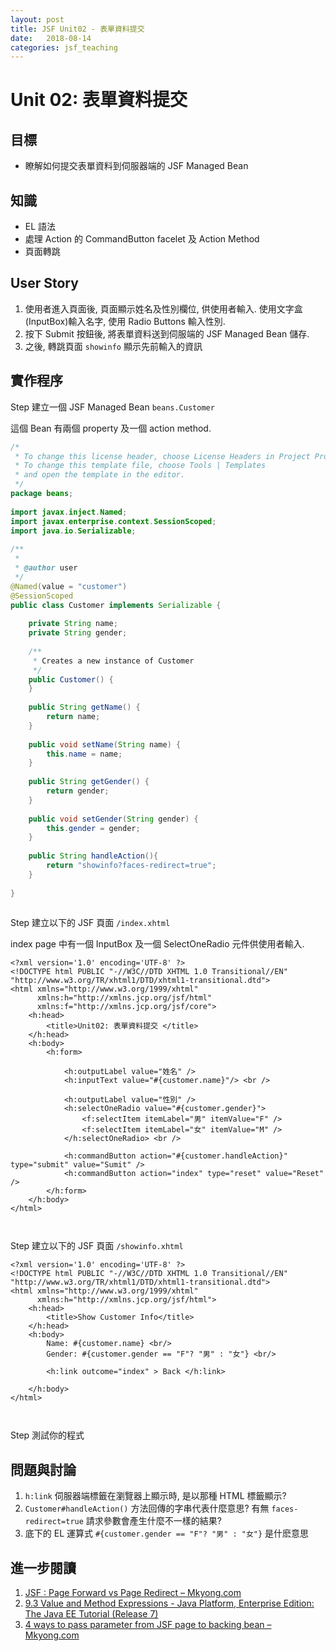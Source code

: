 ```yaml
---
layout: post
title: JSF Unit02 - 表單資料提交 
date:   2018-08-14
categories: jsf_teaching
---
```

  
  
#  Unit 02: 表單資料提交 
  
## 目標
  
  
* 瞭解如何提交表單資料到伺服器端的 JSF Managed Bean
  
## 知識
  
  
* EL 語法
* 處理 Action 的 CommandButton facelet 及 Action Method
* 頁面轉跳
  
  
## User Story
  
  
1. 使用者進入頁面後, 頁面顯示姓名及性別欄位, 供使用者輸入. 使用文字盒(InputBox)輸入名字, 使用 Radio Buttons 輸入性別.
2. 按下 Submit 按鈕後, 將表單資料送到伺服端的 JSF Managed Bean 儲存. 
3. 之後, 轉跳頁面 `showinfo` 顯示先前輸入的資訊
  
## 實作程序
 
  
<span class="step">Step</span> 建立一個 JSF Managed Bean `beans.Customer`
  
這個 Bean 有兩個 property 及一個 action method.
  
```java
/*
 * To change this license header, choose License Headers in Project Properties.
 * To change this template file, choose Tools | Templates
 * and open the template in the editor.
 */
package beans;
  
import javax.inject.Named;
import javax.enterprise.context.SessionScoped;
import java.io.Serializable;
  
/**
 *
 * @author user
 */
@Named(value = "customer")
@SessionScoped
public class Customer implements Serializable {
  
    private String name;
    private String gender;
  
    /**
     * Creates a new instance of Customer
     */
    public Customer() {
    }
  
    public String getName() {
        return name;
    }
  
    public void setName(String name) {
        this.name = name;
    }
  
    public String getGender() {
        return gender;
    }
  
    public void setGender(String gender) {
        this.gender = gender;
    }
  
    public String handleAction(){
        return "showinfo?faces-redirect=true";
    }
  
}
  
```  
  
  
<span class="step">Step</span> 建立以下的 JSF 頁面 `/index.xhtml`
  
index page 中有一個 InputBox 及一個 SelectOneRadio 元件供使用者輸入.
  
```xhtml
<?xml version='1.0' encoding='UTF-8' ?>
<!DOCTYPE html PUBLIC "-//W3C//DTD XHTML 1.0 Transitional//EN" "http://www.w3.org/TR/xhtml1/DTD/xhtml1-transitional.dtd">
<html xmlns="http://www.w3.org/1999/xhtml"
      xmlns:h="http://xmlns.jcp.org/jsf/html"
      xmlns:f="http://xmlns.jcp.org/jsf/core">
    <h:head>
        <title>Unit02: 表單資料提交 </title>
    </h:head>
    <h:body>
        <h:form>
  
            <h:outputLabel value="姓名" /> 
            <h:inputText value="#{customer.name}"/> <br />
  
            <h:outputLabel value="性別" />
            <h:selectOneRadio value="#{customer.gender}">
                <f:selectItem itemLabel="男" itemValue="F" />
                <f:selectItem itemLabel="女" itemValue="M" />
            </h:selectOneRadio> <br />
  
            <h:commandButton action="#{customer.handleAction}" type="submit" value="Sumit" />
            <h:commandButton action="index" type="reset" value="Reset" />
        </h:form>
    </h:body>
</html>
  
  
```  
  
<span class="step">Step</span> 建立以下的 JSF 頁面 `/showinfo.xhtml`
  
```xhtml
<?xml version='1.0' encoding='UTF-8' ?>
<!DOCTYPE html PUBLIC "-//W3C//DTD XHTML 1.0 Transitional//EN" "http://www.w3.org/TR/xhtml1/DTD/xhtml1-transitional.dtd">
<html xmlns="http://www.w3.org/1999/xhtml"
      xmlns:h="http://xmlns.jcp.org/jsf/html">
    <h:head>
        <title>Show Customer Info</title>
    </h:head>
    <h:body>
        Name: #{customer.name} <br/>
        Gender: #{customer.gender == "F"? "男" : "女"} <br/>
  
        <h:link outcome="index" > Back </h:link>
  
    </h:body>
</html>
  
  
```  
  
<span class="step">Step</span> 測試你的程式
  
## 問題與討論
  
  
1. `h:link` 伺服器端標籤在瀏覽器上顯示時, 是以那種 HTML 標籤顯示?
2. `Customer#handleAction()` 方法回傳的字串代表什麼意思? 有無 `faces-redirect=true` 請求參數會產生什麼不一樣的結果?
3. 底下的 EL 運算式 `#{customer.gender == "F"? "男" : "女"}` 是什麽意思
  
## 進一步閱讀
  
1. [JSF : Page Forward vs Page Redirect &#8211; Mkyong.com](https://www.mkyong.com/jsf2/jsf-page-forward-vs-page-redirect/ )
2. [9.3 Value and Method Expressions - Java Platform, Enterprise Edition: The Java EE Tutorial (Release 7)](https://docs.oracle.com/javaee/7/tutorial/jsf-el003.htm )
3. [4 ways to pass parameter from JSF page to backing bean &#8211; Mkyong.com](https://www.mkyong.com/jsf2/4-ways-to-pass-parameter-from-jsf-page-to-backing-bean/ )
  